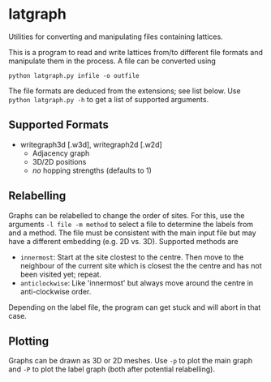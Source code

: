 # latgraph
Utilities for converting and manipulating files containing lattices.

This is a program to read and write lattices from/to different file formats and manipulate them in the process.
A file can be converted using
```Shell
python latgraph.py infile -o outfile
```
The file formats are deduced from the extensions; see list below.
Use `python latgraph.py -h` to get a list of supported arguments.

## Supported Formats
- writegraph3d [.w3d], writegraph2d [.w2d]
    - Adjacency graph
    - 3D/2D positions
    - *no* hopping strengths (defaults to 1)

## Relabelling
Graphs can be relabelled to change the order of sites.
For this, use the arguments ``-l file -m method`` to select a file to determine the labels from and a method.
The file must be consistent with the main input file but may have a different embedding (e.g. 2D vs. 3D).
Supported methods are
- ``innermost``: Start at the site clostest to the centre.
   Then move to the neighbour of the current site which is closest the the centre and has not been visited yet; repeat.
- ``anticlockwise``: Like 'innermost' but always move around the centre in anti-clockwise order.

Depending on the label file, the program can get stuck and will abort in that case.

## Plotting
Graphs can be drawn as 3D or 2D meshes.
Use ``-p`` to plot the main graph and ``-P`` to plot the label graph (both after potential relabelling).
